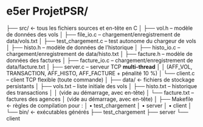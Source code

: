 # e5er ProjetPSR/
├── src/ ← tous les fichiers sources et en-tête en
C
│ ├── vol.h – modèle de données des vols
│ ├── file_io.c – chargement/enregistrement de
data/vols.txt
│ ├── test_chargement.c – test autonome du chargeur de vols
│ ├── histo.h – modèle de données de l’historique
│ ├── histo_io.c – chargement/enregistrement de
data/histo.txt
│ ├── facture.h – modèle de données des factures
│ ├── facture_io.c – chargement/enregistrement de
data/facture.txt
│ ├── server.c – serveur TCP **multi-thread**
│ │ (AFF_VOL, TRANSACTION, AFF_HISTO,
AFF_FACTURE + pénalité 10 %)
│ └── client.c – client TCP flexible (toute commande)
│
├── data/ ← fichiers de stockage persistants
│ ├── vols.txt – liste initiale des vols
│ ├── histo.txt – historique des transactions
│ │ (vide au démarrage, avec en-tête)
│ └── facture.txt – factures des agences
│ (vide au démarrage, avec en-tête)
│
├── Makefile ← règles de compilation pour :
│ • test_chargement
│ • server
│ • client
│
└── bin/ ← exécutables générés
├── test_chargement
├── server
└── client
